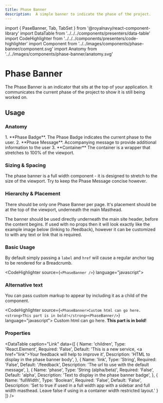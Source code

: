 ```yaml
---
title: Phase Banner
description:  A simple banner to indicate the phase of the project.
---
```


import { PaseBanner, Tab, TabSet } from '@royalnavy/react-component-library'
import DataTable from '../../../components/presenters/data-table'
import CodeHighlighter from '../../../components/presenters/code-highlighter'
import Component from '../../images/components/phase-banner/component.svg'
import Anatomy from '../../images/components/phase-banner/anatomy.svg'

# Phase Banner
The Phase Banner is an indicator that sits at the top of your application. It communicates the current phase of the project to show it is still being worked on.
<Component />

## Usage

<TabSet>

<Tab title="Design">

  ### Anatomy
  <Anatomy />
  1. **Phase Badge**. The Phase Badge indicates the current phase to the user.
  2. **Phase Message**. Accompanying message to provide additional information to the user
  3. **Container** The container is a wrapper that stretches to 100% of the viewport.

  ### Sizing & Spacing
  The phase banner is a full width component - it is designed to stretch to the size of the viewport. Try to keep the Phase Message concise however.

  ### Hierarchy & Placement
  There should be only one Phase Banner per page. It's placement should be at the top of the viewport, underneath the main Masthead.

</Tab>


<Tab title="Develop">
The banner should be used directly underneath the main site header, before the content begins. If used with no props then it will look exactly like the example image below (linking to /feedback), however it can be customized to with any text or link that is required.

### Basic Usage
By default simply passing a `label` and `href` will cause a regular anchor tag to be rendered for a Breadcrumb.

<CodeHighlighter source={`<PhaseBanner />`} language="javascript">
 <PhaseBanner />
</CodeHighlighter>

### Alternative text
You can pass custom markup to appear by including it as a child of the component.

<CodeHighlighter source={`<PhaseBanner>Custom html can go here. <strong>This part is in bold!</strong><PhaseBanner/>`} language="javascript">
  <PhaseBanner>Custom html can go here. <strong>This part is in bold!</strong></PhaseBanner>
</CodeHighlighter>

### Properties
<DataTable caption="Link" data={[
  {
    Name: 'children',
    Type: 'React.Element',
    Required: 'False',
    Default: 'This is a new service, <a href=\"link\">Your feedback</a> will help to improve it',
    Description: 'HTML to display in the phase banner body',
  },
  {
    Name: 'link',
    Type: 'String',
    Required: 'False',
    Default: '/feedback',
    Description: 'The url to use with the default message',
  },
  {
    Name: 'phase',
    Type: 'String (alpha/beta)',
    Required: 'False',
    Default: 'alpha',
    Description: 'Text to display in the phase banner badge',
  },
  {
    Name: 'fullWidth',
    Type: 'Boolean',
    Required: 'False',
    Default: 'False',
    Description: 'Set to true if used in a full width app with a sidebar and full width masthead. Leave false if using in a container width restricted layout.'
  }
]} />

</Tab>
</TabSet>
